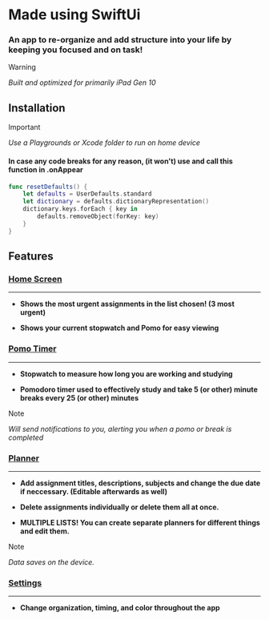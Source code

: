 
# Made using SwiftUi
### An app to re-organize and add structure into your life by keeping you focused and on task!

> [!Warning]
> *Built and optimized for primarily iPad Gen 10*

## Installation 

> [!IMPORTANT]
*Use a Playgrounds or Xcode folder to run on home device*

#### In case any code breaks for any reason, (it won't) use and call this function in .onAppear
```Swift
func resetDefaults() {
    let defaults = UserDefaults.standard
    let dictionary = defaults.dictionaryRepresentation()
    dictionary.keys.forEach { key in
        defaults.removeObject(forKey: key)
    }
}
```

## Features 

### [Home Screen](Homepage.swift)
<hr>

* __Shows the most urgent assignments in the list chosen! (3 most urgent)__

* __Shows your current stopwatch and Pomo for easy viewing__

### [Pomo Timer](PomoTimer.swift)
<hr>

* **Stopwatch to measure how long you are working and studying**

* __Pomodoro timer used to effectively study and take 5 (or other) minute breaks every 25 (or other) minutes__

> [!NOTE]
*Will send notifications to you, alerting you when a pomo or break is completed*


### [Planner](Notebook.swift)
<hr>

* __Add assignment titles, descriptions, subjects and change the due date if neccessary. (Editable afterwards as well)__

* __Delete assignments individually or delete them all at once.__

* __MULTIPLE LISTS! You can create separate planners for different things and edit them.__

> [!NOTE]
_Data saves on the device._

### [Settings](Settings.swift)
<hr>

* __Change organization, timing, and color throughout the app__


